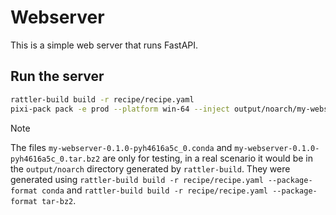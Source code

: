 # Webserver

This is a simple web server that runs FastAPI.

## Run the server

```bash
rattler-build build -r recipe/recipe.yaml
pixi-pack pack -e prod --platform win-64 --inject output/noarch/my-webserver-*.conda
```

> [!NOTE]
> The files `my-webserver-0.1.0-pyh4616a5c_0.conda` and `my-webserver-0.1.0-pyh4616a5c_0.tar.bz2` are only for testing, in a real scenario it would be in the `output/noarch` directory generated by `rattler-build`.
> They were generated using `rattler-build build -r recipe/recipe.yaml --package-format conda` and `rattler-build build -r recipe/recipe.yaml --package-format tar-bz2`.
